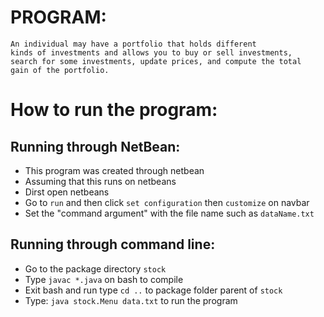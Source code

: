 # PROGRAM:
    An individual may have a portfolio that holds different 
    kinds of investments and allows you to buy or sell investments, 
    search for some investments, update prices, and compute the total 
    gain of the portfolio.

# How to run the program:
## Running through NetBean:
* This program was created through netbean
* Assuming that this runs on netbeans
* Dirst open netbeans
* Go to `run` and then click `set configuration` then `customize` on navbar
* Set the "command argument" with the file name such as `dataName.txt`
## Running through command line:
* Go to the package directory `stock`
* Type `javac *.java` on bash to compile
* Exit bash and run type `cd ..` to package folder parent of `stock`
* Type: `java stock.Menu data.txt` to run the program